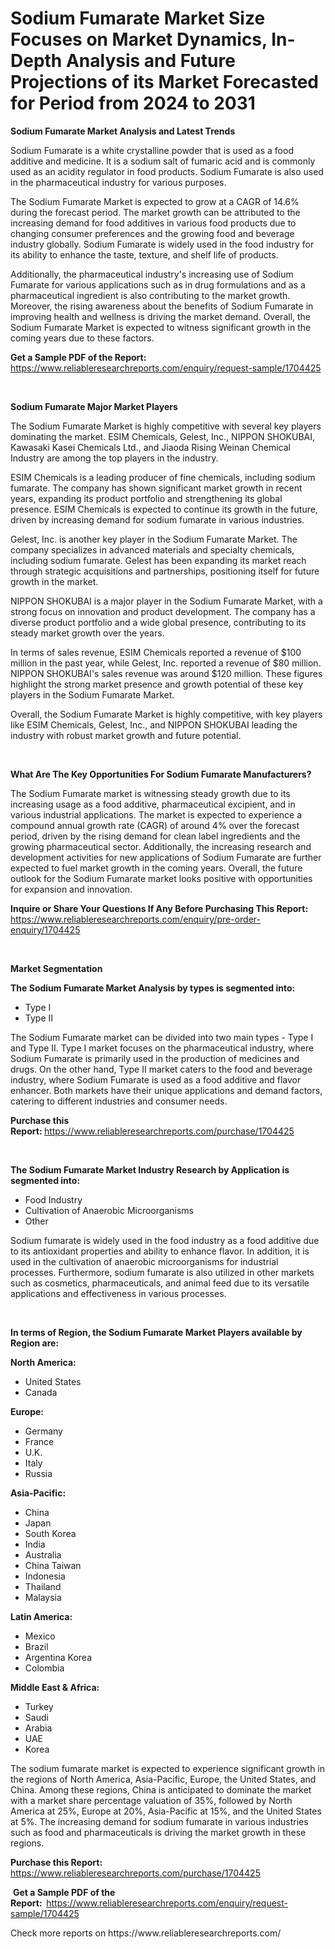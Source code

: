 <p><h1>Sodium Fumarate Market Size Focuses on Market Dynamics, In-Depth Analysis and Future Projections of its Market Forecasted for Period from 2024 to 2031</h1></p><p><strong>Sodium Fumarate Market Analysis and Latest Trends</strong></p>
<p><p>Sodium Fumarate is a white crystalline powder that is used as a food additive and medicine. It is a sodium salt of fumaric acid and is commonly used as an acidity regulator in food products. Sodium Fumarate is also used in the pharmaceutical industry for various purposes.</p><p>The Sodium Fumarate Market is expected to grow at a CAGR of 14.6% during the forecast period. The market growth can be attributed to the increasing demand for food additives in various food products due to changing consumer preferences and the growing food and beverage industry globally. Sodium Fumarate is widely used in the food industry for its ability to enhance the taste, texture, and shelf life of products.</p><p>Additionally, the pharmaceutical industry's increasing use of Sodium Fumarate for various applications such as in drug formulations and as a pharmaceutical ingredient is also contributing to the market growth. Moreover, the rising awareness about the benefits of Sodium Fumarate in improving health and wellness is driving the market demand. Overall, the Sodium Fumarate Market is expected to witness significant growth in the coming years due to these factors.</p></p>
<p><strong>Get a Sample PDF of the Report:&nbsp;</strong> <a href="https://www.reliableresearchreports.com/enquiry/request-sample/1704425">https://www.reliableresearchreports.com/enquiry/request-sample/1704425</a></p>
<p>&nbsp;</p>
<p><strong>Sodium Fumarate Major Market Players</strong></p>
<p><p>The Sodium Fumarate Market is highly competitive with several key players dominating the market. ESIM Chemicals, Gelest, Inc., NIPPON SHOKUBAI, Kawasaki Kasei Chemicals Ltd., and Jiaoda Rising Weinan Chemical Industry are among the top players in the industry.</p><p>ESIM Chemicals is a leading producer of fine chemicals, including sodium fumarate. The company has shown significant market growth in recent years, expanding its product portfolio and strengthening its global presence. ESIM Chemicals is expected to continue its growth in the future, driven by increasing demand for sodium fumarate in various industries.</p><p>Gelest, Inc. is another key player in the Sodium Fumarate Market. The company specializes in advanced materials and specialty chemicals, including sodium fumarate. Gelest has been expanding its market reach through strategic acquisitions and partnerships, positioning itself for future growth in the market.</p><p>NIPPON SHOKUBAI is a major player in the Sodium Fumarate Market, with a strong focus on innovation and product development. The company has a diverse product portfolio and a wide global presence, contributing to its steady market growth over the years.</p><p>In terms of sales revenue, ESIM Chemicals reported a revenue of $100 million in the past year, while Gelest, Inc. reported a revenue of $80 million. NIPPON SHOKUBAI's sales revenue was around $120 million. These figures highlight the strong market presence and growth potential of these key players in the Sodium Fumarate Market.</p><p>Overall, the Sodium Fumarate Market is highly competitive, with key players like ESIM Chemicals, Gelest, Inc., and NIPPON SHOKUBAI leading the industry with robust market growth and future potential.</p></p>
<p>&nbsp;</p>
<p><strong>What Are The Key Opportunities For Sodium Fumarate Manufacturers?</strong></p>
<p><p>The Sodium Fumarate market is witnessing steady growth due to its increasing usage as a food additive, pharmaceutical excipient, and in various industrial applications. The market is expected to experience a compound annual growth rate (CAGR) of around 4% over the forecast period, driven by the rising demand for clean label ingredients and the growing pharmaceutical sector. Additionally, the increasing research and development activities for new applications of Sodium Fumarate are further expected to fuel market growth in the coming years. Overall, the future outlook for the Sodium Fumarate market looks positive with opportunities for expansion and innovation.</p></p>
<p><strong>Inquire or Share Your Questions If Any Before Purchasing This Report:</strong> <a href="https://www.reliableresearchreports.com/enquiry/pre-order-enquiry/1704425">https://www.reliableresearchreports.com/enquiry/pre-order-enquiry/1704425</a></p>
<p>&nbsp;</p>
<p><strong>Market Segmentation</strong></p>
<p><strong>The Sodium Fumarate Market Analysis by types is segmented into:</strong></p>
<p><ul><li>Type I</li><li>Type II</li></ul></p>
<p><p>The Sodium Fumarate market can be divided into two main types - Type I and Type II. Type I market focuses on the pharmaceutical industry, where Sodium Fumarate is primarily used in the production of medicines and drugs. On the other hand, Type II market caters to the food and beverage industry, where Sodium Fumarate is used as a food additive and flavor enhancer. Both markets have their unique applications and demand factors, catering to different industries and consumer needs.</p></p>
<p><strong>Purchase this Report:&nbsp;</strong><a href="https://www.reliableresearchreports.com/purchase/1704425">https://www.reliableresearchreports.com/purchase/1704425</a></p>
<p>&nbsp;</p>
<p><strong>The Sodium Fumarate Market Industry Research by Application is segmented into:</strong></p>
<p><ul><li>Food Industry</li><li>Cultivation of Anaerobic Microorganisms</li><li>Other</li></ul></p>
<p><p>Sodium fumarate is widely used in the food industry as a food additive due to its antioxidant properties and ability to enhance flavor. In addition, it is used in the cultivation of anaerobic microorganisms for industrial processes. Furthermore, sodium fumarate is also utilized in other markets such as cosmetics, pharmaceuticals, and animal feed due to its versatile applications and effectiveness in various processes.</p></p>
<p>&nbsp;</p>
<p><strong>In terms of Region, the Sodium Fumarate Market Players available by Region are:</strong></p>
<p>
    <p> <strong> North America: </strong>
        <ul>
            <li>United States</li>
            <li>Canada</li>
        </ul>
        </p> 
    <p> <strong> Europe: </strong>
        <ul>
            <li>Germany</li>
            <li>France</li>
            <li>U.K.</li>
            <li>Italy</li>
            <li>Russia</li>
        </ul>
        </p> 
    <p> <strong> Asia-Pacific: </strong>
        <ul>
            <li>China</li>
            <li>Japan</li>
            <li>South Korea</li>
            <li>India</li>
            <li>Australia</li>
            <li>China Taiwan</li>
            <li>Indonesia</li>
            <li>Thailand</li>
            <li>Malaysia</li>
        </ul>
        </p> 
    <p> <strong> Latin America: </strong>
        <ul>
            <li>Mexico</li>
            <li>Brazil</li>
            <li>Argentina Korea</li>
            <li>Colombia</li>
        </ul>
        </p> 
    <p> <strong> Middle East & Africa: </strong>
        <ul>
            <li>Turkey</li>
            <li>Saudi</li>
            <li>Arabia</li>
            <li>UAE</li>
            <li>Korea</li>
        </ul>
    </p>
    </p>
<p><p>The sodium fumarate market is expected to experience significant growth in the regions of North America, Asia-Pacific, Europe, the United States, and China. Among these regions, China is anticipated to dominate the market with a market share percentage valuation of 35%, followed by North America at 25%, Europe at 20%, Asia-Pacific at 15%, and the United States at 5%. The increasing demand for sodium fumarate in various industries such as food and pharmaceuticals is driving the market growth in these regions.</p></p>
<p><strong>Purchase this Report: </strong><a href="https://www.reliableresearchreports.com/purchase/1704425">https://www.reliableresearchreports.com/purchase/1704425</a></p>
<p>&nbsp;<strong>Get a Sample PDF of the Report:&nbsp;&nbsp;</strong><a href="https://www.reliableresearchreports.com/enquiry/request-sample/1704425">https://www.reliableresearchreports.com/enquiry/request-sample/1704425</a></p>
<p><strong></strong></p>
<p>Check more reports on https://www.reliableresearchreports.com/</p>